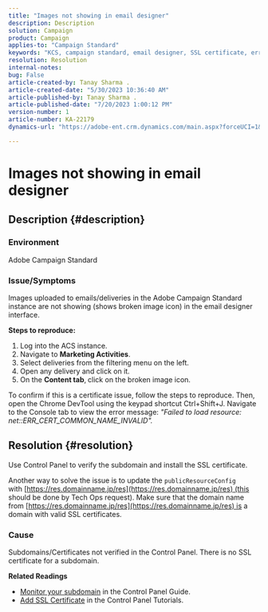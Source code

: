```yaml
---
title: "Images not showing in email designer"
description: Description
solution: Campaign
product: Campaign
applies-to: "Campaign Standard"
keywords: "KCS, campaign standard, email designer, SSL certificate, error"
resolution: Resolution
internal-notes: 
bug: False
article-created-by: Tanay Sharma .
article-created-date: "5/30/2023 10:36:40 AM"
article-published-by: Tanay Sharma .
article-published-date: "7/20/2023 1:00:12 PM"
version-number: 1
article-number: KA-22179
dynamics-url: "https://adobe-ent.crm.dynamics.com/main.aspx?forceUCI=1&pagetype=entityrecord&etn=knowledgearticle&id=7b7b8cd8-d5fe-ed11-8f6e-6045bd006793"

---
```

# Images not showing in email designer

## Description {#description}


### Environment

Adobe Campaign Standard

### Issue/Symptoms

Images uploaded to emails/deliveries in the Adobe Campaign Standard instance are not showing (shows broken image icon) in the email designer interface.

<b>Steps to reproduce:</b>

1. Log into the ACS instance.
2. Navigate to <b>Marketing Activities</b>.
3. Select deliveries from the filtering menu on the left.
4. Open any delivery and click on it.
5. On the <b>Content tab</b>,<b> </b>click on the broken image icon.


To confirm if this is a certificate issue, follow the steps to reproduce. Then, open the Chrome DevTool using the keypad shortcut Ctrl+Shift+J. Navigate to the Console tab to view the error message: *"Failed to load resource: net::ERR_CERT_COMMON_NAME_INVALID".*


## Resolution {#resolution}


Use Control Panel to verify the subdomain and install the SSL certificate.

Another way to solve the issue is to update the `publicResourceConfig` with [https://res.domainname.jp/res](https://res.domainname.jp/res) (this should be done by Tech Ops request). Make sure that the domain name from [https://res.domainname.jp/res](https://res.domainname.jp/res) is a domain with valid SSL certificates.

### <b>Cause</b>

Subdomains/Certificates not verified in the Control Panel. There is no SSL certificate for a subdomain.

<b>Related Readings</b>

- [Monitor your subdomain](https://experienceleague.adobe.com/docs/control-panel/using/subdomains-and-certificates/monitoring-subdomains.html?lang=en) in the Control Panel Guide.
- [Add SSL Certificate](https://experienceleague.adobe.com/docs/control-panel-learn/tutorials/subdomains-and-certificates/add-ssl-certificates.html?lang=en) in the Control Panel Tutorials.

